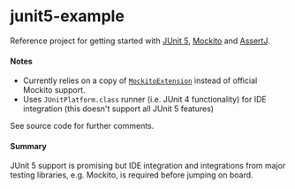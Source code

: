 # junit5-example

Reference project for getting started with [JUnit 5][0], [Mockito][1] and [AssertJ][2].

#### Notes

* Currently relies on a copy of [`MockitoExtension`][3] instead of official Mockito support.
* Uses `JUnitPlatform.class` runner (i.e. JUnit 4 functionality) for IDE integration (this doesn't support all JUnit 5 features)

See source code for further comments.

#### Summary 

JUnit 5 support is promising but IDE integration and integrations from major testing libraries, e.g. Mockito, is required before jumping on board.

[0]: http://junit.org/junit5/
[1]: http://mockito.org
[2]: http://joel-costigliola.github.io/assertj/
[3]: https://github.com/junit-team/junit5-samples/blob/master/junit5-mockito-extension/src/main/java/com/example/mockito/MockitoExtension.java
